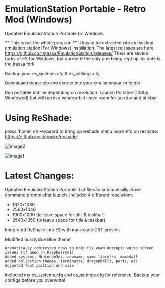 # EmulationStation Portable - Retro Mod (Windows)
Updated EmulationStation Portable for Windows

** This is not the whole program **
It has to be extracted into an existing emulation station (For Windows) installation.
The latest releases are here: https://github.com/jrassa/EmulationStation/releases/
There are several forks of ES for Windows, but currently the only one being kept up-to-date is the jrassa fork

Backup your es_systems.cfg & es_settings.cfg

Download release zip and extract into your emulationstation folder

Run portable bat file depending on resolution.
Launch Portable (1080p Windowed).bat will run in a window but leave room for taskbar and titlebar

# Using ReShade:
press 'home' on keybaord to bring up reshade menu
more info on reshade: https://github.com/crosire/reshade


![image2](https://user-images.githubusercontent.com/52842013/61166142-ee64bc00-a4f6-11e9-8464-04f74a2a3b3d.PNG)

![image1](https://user-images.githubusercontent.com/52842013/61165939-28cd5980-a4f5-11e9-8e72-1048b9390c3a.PNG)


# Latest Changes:
Updated EmulationStation Portable .bat files to automatically close command prompt after launch. Included 4 different resolutions

- 1920x1080
- 2560x1440
- 1900x1000 (to leave space for title & taskbar)
- 2540x1350 (to leave space for title & taskbar)

Integrated ReShade into ES with my arcade CRT presets

Modified hurstyblue Blue theme:

    dramatically compressed PNGs to help fix vRAM Retropie white screen issues (if used on RaspberryPi)
    Added systems: Nintendo3ds, advmame, mame-libretro, mame4all
    Added collection themes: terminator, dragonballz, ports, etc
    Adjusted font position and size

Included my es_systems.cfg and es_settings.cfg for reference. Backup your configs before you overwrite!


